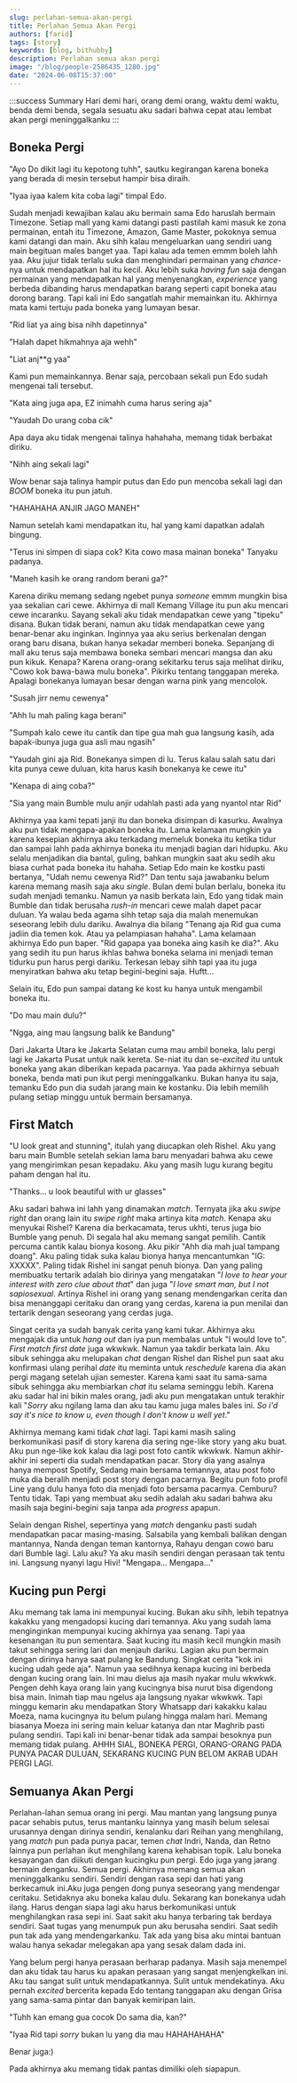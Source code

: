 ```yaml
---
slug: perlahan-semua-akan-pergi
title: Perlahan Semua Akan Pergi
authors: [farid]
tags: [story]
keywords: [blog, bithubby]
description: Perlahan semua akan pergi
image: "/blog/people-2586435_1280.jpg"
date: "2024-06-08T15:37:00"
---
```


:::success Summary
Hari demi hari, orang demi orang, waktu demi waktu, benda demi benda, segala sesuatu aku sadari bahwa cepat atau lembat akan pergi meninggalkanku
:::

<!-- truncate -->

## Boneka Pergi

"Ayo Do dikit lagi itu kepotong tuhh", sautku kegirangan karena boneka yang berada di mesin tersebut hampir bisa diraih.

"Iyaa iyaa kalem kita coba lagi" timpal Edo.

Sudah menjadi kewajiban kalau aku bermain sama Edo haruslah bermain Timezone. Setiap mall yang kami datangi pasti pastilah kami masuk ke zona permainan, entah itu Timezone, Amazon, Game Master, pokoknya semua kami datangi dan main. Aku sihh kalau mengeluarkan uang sendiri uang main begituan males banget yaa. Tapi kalau ada temen emmm boleh lahh yaa. Aku jujur tidak terlalu suka dan menghindari permainan yang _chance_-nya untuk mendapatkan hal itu kecil. Aku lebih suka _having fun_ saja dengan permainan yang mendapatkan hal yang menyenangkan, _experience_ yang berbeda dibanding harus mendapatkan barang seperti capit boneka atau dorong barang. Tapi kali ini Edo sangatlah mahir memainkan itu. Akhirnya mata kami tertuju pada boneka yang lumayan besar.

"Rid liat ya aing bisa nihh dapetinnya"

"Halah dapet hikmahnya aja wehh"

"Liat anj\*\*g yaa"

Kami pun memainkannya. Benar saja, percobaan sekali pun Edo sudah mengenai tali tersebut.

"Kata aing juga apa, EZ inimahh cuma harus sering aja"

"Yaudah Do urang coba cik"

Apa daya aku tidak mengenai talinya hahahaha, memang tidak berbakat diriku.

"Nihh aing sekali lagi"

Wow benar saja talinya hampir putus dan Edo pun mencoba sekali lagi dan _BOOM_ boneka itu pun jatuh.

"HAHAHAHA ANJIR JAGO MANEH"

Namun setelah kami mendapatkan itu, hal yang kami dapatkan adalah bingung.

"Terus ini simpen di siapa cok? Kita cowo masa mainan boneka" Tanyaku padanya.

"Maneh kasih ke orang random berani ga?"

Karena diriku memang sedang ngebet punya _someone_ emmm mungkin bisa yaa sekalian cari cewe. Akhirnya di mall Kemang Village itu pun aku mencari cewe incaranku. Sayang sekali aku tidak mendapatkan cewe yang "tipeku" disana. Bukan tidak berani, namun aku tidak mendapatkan cewe yang benar-benar aku inginkan. Inginnya yaa aku serius berkenalan dengan orang baru disana, bukan hanya sekadar memberi boneka. Sepanjang di mall aku terus saja membawa boneka sembari mencari mangsa dan aku pun kikuk. Kenapa? Karena orang-orang sekitarku terus saja melihat diriku, "Cowo kok bawa-bawa mulu boneka". Pikirku tentang tanggapan mereka. Apalagi bonekanya lumayan besar dengan warna pink yang mencolok.

"Susah jirr nemu cewenya"

"Ahh lu mah paling kaga berani"

"Sumpah kalo cewe itu cantik dan tipe gua mah gua langsung kasih, ada bapak-ibunya juga gua asli mau ngasih"

"Yaudah gini aja Rid. Bonekanya simpen di lu. Terus kalau salah satu dari kita punya cewe duluan, kita harus kasih bonekanya ke cewe itu"

"Kenapa di aing coba?"

"Sia yang main Bumble mulu anjir udahlah pasti ada yang nyantol ntar Rid"

Akhirnya yaa kami tepati janji itu dan boneka disimpan di kasurku. Awalnya aku pun tidak mengapa-apakan boneka itu. Lama kelamaan mungkin ya karena kesepian akhirnya aku terkadang memeluk boneka itu ketika tidur dan sampai lahh pada akhirnya boneka itu menjadi bagian dari hidupku. Aku selalu menjadikan dia bantal, guling, bahkan mungkin saat aku sedih aku biasa curhat pada boneka itu hahaha. Setiap Edo main ke kostku pasti bertanya, "Udah nemu cewenya Rid?" Dan tentu saja jawabanku belum karena memang masih saja aku _single_. Bulan demi bulan berlalu, boneka itu sudah menjadi temanku. Namun ya nasib berkata lain, Edo yang tidak main Bumble dan tidak berusaha _rush-in_ mencari cewe malah dapet pacar duluan. Ya walau beda agama sihh tetap saja dia malah menemukan seseorang lebih dulu dariku. Awalnya dia bilang "Tenang aja Rid gua cuma jadiin dia temen kok. Atau ya pelampiasan hahaha". Lama kelamaan akhirnya Edo pun baper. "Rid gapapa yaa boneka aing kasih ke dia?". Aku yang sedih itu pun harus ikhlas bahwa boneka selama ini menjadi teman tidurku pun harus pergi dariku. Terkesan lebay sihh tapi yaa itu juga menyiratkan bahwa aku tetap begini-begini saja. Huftt...

Selain itu, Edo pun sampai datang ke kost ku hanya untuk mengambil boneka itu.

"Do mau main dulu?"

"Ngga, aing mau langsung balik ke Bandung"

Dari Jakarta Utara ke Jakarta Selatan cuma mau ambil boneka, lalu pergi lagi ke Jakarta Pusat untuk naik kereta. Se-niat itu dan se-_excited_ itu untuk boneka yang akan diberikan kepada pacarnya. Yaa pada akhirnya sebuah boneka, benda mati pun ikut pergi meninggalkanku. Bukan hanya itu saja, temanku Edo pun dia sudah jarang main ke kostanku. Dia lebih memilih pulang setiap minggu untuk bermain bersamanya.

## First Match

"U look great and stunning", itulah yang diucapkan oleh Rishel. Aku yang baru main Bumble setelah sekian lama baru menyadari bahwa aku cewe yang mengirimkan pesan kepadaku. Aku yang masih lugu kurang begitu paham dengan hal itu.

"Thanks... u look beautiful with ur glasses"

Aku sadari bahwa ini lahh yang dinamakan _match_. Ternyata jika aku _swipe right_ dan orang lain itu _swipe right_ maka artinya kita _match_. Kenapa aku menyukai Rishel? Karena dia berkacamata, terus ukhti, terus juga bio Bumble yang penuh. Di segala hal aku memang sangat pemilih. Cantik percuma cantik kalau bionya kosong. Aku pikir "Ahh dia mah jual tampang doang". Aku paling tidak suka kalau bionya hanya mencantumkan "IG: XXXXX". Paling tidak Rishel ini sangat penuh bionya. Dan yang paling membuatku tertarik adalah bio dirinya yang mengatakan "_I love to hear your interest with zero clue about that_" dan juga "_I love smart man, but I not sapiosexual_. Artinya Rishel ini orang yang senang mendengarkan cerita dan bisa menanggapi ceritaku dan orang yang cerdas, karena ia pun menilai dan tertarik dengan seseorang yang cerdas juga.

Singat cerita ya sudah banyak cerita yang kami tukar. Akhirnya aku mengajak dia untuk _hang out_ dan iya pun membalas untuk "I would love to". _First match first date_ juga wkwkwk. Namun yaa takdir berkata lain. Aku sibuk sehingga aku melupakan _chat_ dengan Rishel dan Rishel pun saat aku konfirmasi ulang perihal _date_ itu meminta untuk _reschedule_ karena dia akan pergi magang setelah ujian semester. Karena kami saat itu sama-sama sibuk sehingga aku membiarkan _chat_ itu selama seminggu lebih. Karena aku sadar hal ini bikin males orang, jadi aku pun mengatakan untuk terakhir kali "_Sorry_ aku ngilang lama dan aku tau kamu juga males bales ini. _So i'd say it's nice to know u, even though I don't know u well yet_."

Akhirnya memang kami tidak _chat_ lagi. Tapi kami masih saling berkomunikasi pasif di story karena dia sering nge-like story yang aku buat. Aku pun nge-like kok kalau dia lagi post foto cantik wkwkwk. Namun akhir-akhir ini seperti dia sudah mendapatkan pacar. Story dia yang asalnya hanya mempost Spotify, Sedang main bersama temannya, atau post foto muka dia beralih menjadi post story dengan pacarnya. Begitu pun foto profil Line yang dulu hanya foto dia menjadi foto bersama pacarnya. Cemburu? Tentu tidak. Tapi yang membuat aku sedih adalah aku sadari bahwa aku masih saja begini-begini saja tanpa ada _progress_ apapun.

Selain dengan Rishel, sepertinya yang _match_ denganku pasti sudah mendapatkan pacar masing-masing. Salsabila yang kembali balikan dengan mantannya, Nanda dengan teman kantornya, Rahayu dengan cowo baru dari Bumble lagi. Lalu aku? Ya aku masih sendiri dengan perasaan tak tentu ini. Langsung nyanyi lagu Hivi! "Mengapa... Mengapa..."

## Kucing pun Pergi

Aku memang tak lama ini mempunyai kucing. Bukan aku sihh, lebih tepatnya kakakku yang mengadopsi kucing dari temannya. Aku yang sudah lama menginginkan mempunyai kucing akhirnya yaa senang. Tapi yaa kesenangan itu pun sementara. Saat kucing itu masih kecil mungkin masih takut sehingga sering lari dan menjauh dariku. Lagian aku pun bermain dengan dirinya hanya saat pulang ke Bandung. Singkat cerita "kok ini kucing udah gede aja". Namun yaa sedihnya kenapa kucing ini berbeda dengan kucing orang lain. Ini mau dielus aja masih nyakar mulu wkwkwk. Pengen dehh kaya orang lain yang kucingnya bisa nurut bisa digendong bisa main. Inimah tiap mau ngelus aja langsung nyakar wkwkwk. Tapi minggu kemarin aku mendapatkan Story Whatsapp dari kakakku kalau Moeza, nama kucingnya itu belum pulang hingga malam hari. Memang biasanya Moeza ini sering main keluar katanya dan ntar Maghrib pasti pulang sendiri. Tapi kali ini benar-benar tidak ada sampai besoknya pun memang tidak pulang. AHHH SIAL, BONEKA PERGI, ORANG-ORANG PADA PUNYA PACAR DULUAN, SEKARANG KUCING PUN BELOM AKRAB UDAH PERGI LAGI.

## Semuanya Akan Pergi

Perlahan-lahan semua orang ini pergi. Mau mantan yang langsung punya pacar sehabis putus, terus mantanku lainnya yang masih belum selesai urusannya dengan dirinya sendiri, kenalanku dari Reihan yang menghilang, yang _match_ pun pada punya pacar, temen _chat_ Indri, Nanda, dan Retno lainnya pun perlahan ikut menghilang karena kehabisan topik. Lalu boneka kesayangan dan diikuti dengan kucingku pun pergi. Edo juga yang jarang bermain denganku. Semua pergi. Akhirnya memang semua akan meninggalkanku sendiri. Sendiri dengan rasa sepi dan hati yang berkecamuk ini.Aku juga pengen dong punya seseorang yang mendengar ceritaku. Setidaknya aku boneka kalau dulu. Sekarang kan bonekanya udah ilang. Harus dengan siapa lagi aku harus berkomunikasi untuk menghilangkan rasa sepi ini. Saat sakit aku hanya terbaring tak berdaya sendiri. Saat tugas yang menumpuk pun aku berusaha sendiri. Saat sedih pun tak ada yang mendengarkanku. Tak ada yang bisa aku mintai bantuan walau hanya sekadar melegakan apa yang sesak dalam dada ini.

Yang belum pergi hanya perasaan berharap padanya. Masih saja menempel dan aku tidak tau harus ku apakan perasaan yang sangat menjengkelkan ini. Aku tau sangat sulit untuk mendapatkannya. Sulit untuk mendekatinya. Aku pernah _excited_ bercerita kepada Edo tentang tanggapan aku dengan Grisa yang sama-sama pintar dan banyak kemiripan lain.

"Tuhh kan emang gua cocok Do sama dia, kan?"

"Iyaa Rid tapi _sorry_ bukan lu yang dia mau HAHAHAHAHA"

Benar juga:)

Pada akhirnya aku memang tidak pantas dimiliki oleh siapapun.
